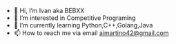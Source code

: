 - 👋 Hi, I’m Ivan aka BEBXX
- 👀 I’m interested in Competitive Programing
- 🌱 I’m currently learning Python,C++,Golang,Java
- 📫 How to reach me via email aimartino42@gmail.com

<!---
BEBXX/BEBXX is a ✨ special ✨ repository because its `README.md` (this file) appears on your GitHub profile.
You can click the Preview link to take a look at your changes.
--->
